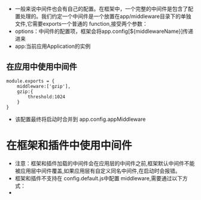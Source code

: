 * 一般来说中间件也会有自己的配置。在框架中，一个完整的中间件是包含了配置处理的。我们约定一个中间件是一个放置在app/middleware目录下的单独文件,它需要exports一个普通的 function,接受两个参数：
* options：中间件的配置项，框架会将app.config[${middlewareName}]传递进来
* app:当前应用Application的实例

## 在应用中使用中间件
```
module.exports = {
    middleware:['gzip'],
    gzip:{
        threshold:1024
    }
}
```
* 该配置最终将启动时合并到 app.config.appMiddleware
# 在框架和插件中使用中间件
* 注意：框架和插件加载的中间件会在应用层的中间件之前,框架默认中间件不能被应用层中间件覆盖,如果应用层有自定义同名中间件,在启动时会报错。
* 框架和插件不支持在 config.default.js中配置 middleware,需要通过以下方式：
*   
